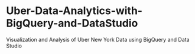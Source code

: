 # Uber-Data-Analytics-with-BigQuery-and-DataStudio
Visualization and Analysis of Uber New York Data using BigQuery and Data Studio
